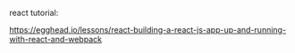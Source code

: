 react tutorial:

https://egghead.io/lessons/react-building-a-react-js-app-up-and-running-with-react-and-webpack
